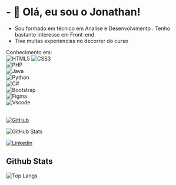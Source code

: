 # - 👋 Olá, eu sou o Jonathan!

- Sou formado em técnico em Analise e Desenvolvimento . Tenho bastante interesse em Front-end.
- Tive muitas experiencias no decorrer do curso

Conhecimento em: </br>
![HTML5](https://img.shields.io/badge/HTML5-E34F26?style=for-the-badge&logo=html5&logoColor=white) 
![CSS3](https://img.shields.io/badge/CSS3-1572B6?style=for-the-badge&logo=css3&logoColor=white)</br>
![PHP](https://img.shields.io/badge/PHP-777BB4?style=for-the-badge&logo=php&logoColor=white)</br>
![Java](https://img.shields.io/badge/java-%23ED8B00.svg?style=for-the-badge&logo=openjdk&logoColor=white)</br>
![Python](https://img.shields.io/badge/python-3670A0?style=for-the-badge&logo=python&logoColor=ffdd54)</br>
![C#](https://img.shields.io/badge/C%23-239120?style=for-the-badge&logo=c-sharp&logoColor=white)</br>
![Bootstrap](https://img.shields.io/badge/-boostrap-0D1117?style=for-the-badge&logo=bootstrap&labelColor=0D1117)</br>
![Figma](https://img.shields.io/badge/Figma-696969?style=for-the-badge&logo=figma&logoColor=figma)</br>
![Vscode](https://img.shields.io/badge/Vscode-007ACC?style=for-the-badge&logo=visual-studio-code&logoColor=white)</br></br>

[![GitHub](https://img.shields.io/badge/GitHub-100000?style=for-the-badge&logo=github&logoColor=white)](https://github.com/SEUUSERNAME) 


![GitHub Stats](https://github-readme-stats.vercel.app/api?username=jonathanpsantos&theme=transparent&bg_color=000&border_color=30A3DC&show_icons=true&icon_color=30A3DC&title_color=E94D5F&text_color=FFF)


[![Linkedin](https://img.shields.io/badge/Linkedin-000?style=for-the-badge&logo=Linkedin&logoColor=0E76A8)](https://www.linkedin.com/in/jonathan-pereira-dos-santos-555b10133/) 

## Github Stats
![Top Langs](https://github-readme-stats-git-masterrstaa-rickstaa.vercel.app/api/top-langs/?username=jonathanpsantos&bg_color=000&border_color=30A3DC&title_color=E94D5F&text_color=FFF)


